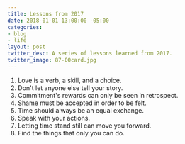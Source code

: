 ```yaml
---
title: Lessons from 2017
date: 2018-01-01 13:00:00 -05:00
categories:
- blog
- life
layout: post
twitter_desc: A series of lessons learned from 2017.
twitter_image: 87-00card.jpg
---
```


1. Love is a verb, a skill, and a choice. 
2. Don't let anyone else tell your story.
3. Commitment's rewards can only be seen in retrospect.
4. Shame must be accepted in order to be felt. 
5. Time should always be an equal exchange.
6. Speak with your actions.
7. Letting time stand still can move you forward.
8. Find the things that only you can do.